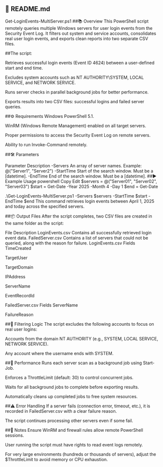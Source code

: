 ## 📄 README.md
Get-LoginEvents-MultiServer.ps1
##📚 Overview
This PowerShell script remotely queries multiple Windows servers for user login events from the Security Event Log.
It filters out system and service accounts, consolidates real user login events, and exports clean reports into two separate CSV files.

##The script:

Retrieves successful login events (Event ID 4624) between a user-defined start and end time.

Excludes system accounts such as NT AUTHORITY\SYSTEM, LOCAL SERVICE, and NETWORK SERVICE.

Runs server checks in parallel background jobs for better performance.

Exports results into two CSV files: successful logins and failed server queries.

##⚙️ Requirements
Windows PowerShell 5.1.

WinRM (Windows Remote Management) enabled on all target servers.

Proper permissions to access the Security Event Log on remote servers.

Ability to run Invoke-Command remotely.

##🛠 Parameters

Parameter	Description
-Servers	An array of server names. Example: @("Server1", "Server2")
-StartTime	Start of the search window. Must be a [datetime].
-EndTime	End of the search window. Must be a [datetime].
##▶️ Example Usage
powershell
Copy
Edit
$servers = @("Server01", "Server02", "Server03")
$start = Get-Date -Year 2025 -Month 4 -Day 1
$end = Get-Date

.\Get-LoginEvents-MultiServer.ps1 -Servers $servers -StartTime $start -EndTime $end
This command retrieves login events between April 1, 2025 and today across the specified servers.

##📦 Output Files
After the script completes, two CSV files are created in the same folder as the script:


File	Description
LoginEvents.csv	Contains all successfully retrieved login event data.
FailedServer.csv	Contains a list of servers that could not be queried, along with the reason for failure.
LoginEvents.csv Fields
TimeCreated

TargetUser

TargetDomain

IPAddress

ServerName

EventRecordId

FailedServer.csv Fields
ServerName

FailureReason

##🧹 Filtering Logic
The script excludes the following accounts to focus on real user logins:

Accounts from the domain NT AUTHORITY (e.g., SYSTEM, LOCAL SERVICE, NETWORK SERVICE).

Any account where the username ends with SYSTEM.

##🚀 Performance
Runs each server scan as a background job using Start-Job.

Enforces a ThrottleLimit (default: 30) to control concurrent jobs.

Waits for all background jobs to complete before exporting results.

Automatically cleans up completed jobs to free system resources.

##⚠️ Error Handling
If a server fails (connection error, timeout, etc.), it is recorded in FailedServer.csv with a clear failure reason.

The script continues processing other servers even if some fail.

##📝 Notes
Ensure WinRM and firewall rules allow remote PowerShell sessions.

User running the script must have rights to read event logs remotely.

For very large environments (hundreds or thousands of servers), adjust the $ThrottleLimit to avoid memory or CPU exhaustion.

